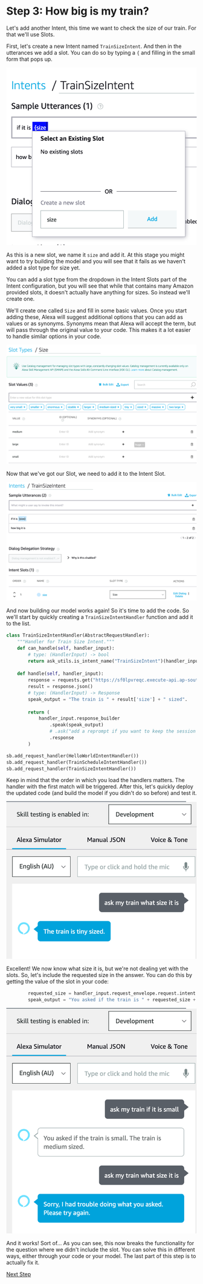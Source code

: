 
# Step 3: How big is my train?

Let's add another Intent, this time we want to check the size of our train. For that we'll use Slots.

First, let's create a new Intent named `TrainSizeIntent`. And then in the utterances we add a slot. You can do so by typing a `{` and filling in the small form that pops up.

![](img/DraggedImage-15.png)

As this is a new slot, we name it `size` and add it. At this stage you might want to try building the model and you will see that it fails as we haven't added a slot type for size yet.

You can add a slot type from the dropdown in the Intent Slots part of the Intent configuration, but you will see that while that contains many Amazon provided slots, it doesn't actually have anything for sizes. So instead we'll create one.

We'll create one called `Size` and fill in some basic values. Once you start adding these, Alexa will suggest additional options that you can add as values or as synonyms. Synonyms mean that Alexa will accept the term, but will pass through the original value to your code. This makes it a lot easier to handle similar options in your code.

![](img/DraggedImage-16.png)

Now that we've got our Slot, we need to add it to the Intent Slot.

![](img/DraggedImage-17.png)

And now building our model works again! So it's time to add the code. So we'll start by quickly creating a `TrainSizeIntentHandler` function and add it to the list.

```python
class TrainSizeIntentHandler(AbstractRequestHandler):
    """Handler for Train Size Intent."""
    def can_handle(self, handler_input):
        # type: (HandlerInput) -> bool
        return ask_utils.is_intent_name("TrainSizeIntent")(handler_input)

    def handle(self, handler_input):
        response = requests.get("https://sf0lpvreqc.execute-api.ap-southeast-2.amazonaws.com/Prod/schedule/")
        result = response.json()
        # type: (HandlerInput) -> Response
        speak_output = "The train is " + result['size'] + " sized".

        return (
            handler_input.response_builder
                .speak(speak_output)
                # .ask("add a reprompt if you want to keep the session open for the user to respond")
                .response
        )
```

```python
sb.add_request_handler(HelloWorldIntentHandler())
sb.add_request_handler(TrainScheduleIntentHandler())
sb.add_request_handler(TrainSizeIntentHandler())
```

Keep in mind that the order in which you load the handlers matters. The handler with the first match will be triggered. After this, let's quickly deploy the updated code (and build the model if you didn't do so before) and test it.

![](img/DraggedImage-18.png)

Excellent! We now know what size it is, but we're not dealing yet with the slots. So, let's include the requested size in the answer. You can do this by getting the value of the slot in your code:

```python
        requested_size = handler_input.request_envelope.request.intent.slots["size"].value
        speak_output = "You asked if the train is " + requested_size + ". The train is " + result['size'] + " sized."
```

![](img/DraggedImage-19.png)

And it works! Sort of... As you can see, this now breaks the functionality for the question where we didn't include the slot. You can solve this in different ways, either through your code or your model. The last part of this step is to actually fix it.

[Next Step](step3.md)

